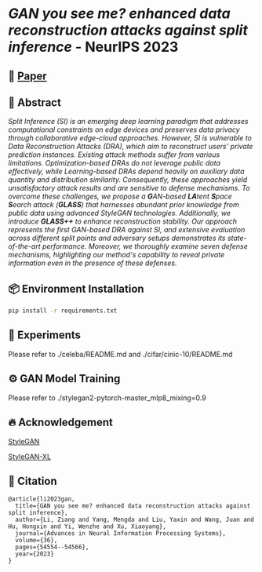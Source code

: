 # _GAN you see me? enhanced data reconstruction attacks against split inference_ - NeurIPS 2023

## 📄 [Paper](https://proceedings.neurips.cc/paper_files/paper/2023/hash/ab003a4f85ecb1b7b1514ff539dc7395-Abstract-Conference.html)

## 📝 Abstract
_Split Inference (SI) is an emerging deep learning paradigm that addresses computational constraints on edge devices and preserves data privacy through collaborative edge-cloud approaches. However, SI is vulnerable to Data Reconstruction Attacks (DRA), which aim to reconstruct users' private prediction instances. Existing attack methods suffer from various limitations. Optimization-based DRAs do not leverage public data effectively, while Learning-based DRAs depend heavily on auxiliary data quantity and distribution similarity. Consequently, these approaches yield unsatisfactory attack results and are sensitive to defense mechanisms. To overcome these challenges, we propose a **G**AN-based **LA**tent **S**pace **S**earch attack (**GLASS**) that harnesses abundant prior knowledge from public data using advanced StyleGAN technologies. Additionally, we introduce **GLASS++** to enhance reconstruction stability. Our approach represents the first GAN-based DRA against SI, and extensive evaluation across different split points and adversary setups demonstrates its state-of-the-art performance. Moreover, we thoroughly examine seven defense mechanisms, highlighting our method's capability to reveal private information even in the presence of these defenses._

## 📦 Environment Installation
```bash
pip install -r requirements.txt
```

## 🔨 Experiments
Please refer to ./celeba/README.md and ./cifar/cinic-10/README.md

## ⚙️ GAN Model Training
Please refer to ./stylegan2-pytorch-master_mlp8_mixing=0.9

## 🔥 Acknowledgement
[StyleGAN](https://github.com/rosinality/stylegan2-pytorch)

[StyleGAN-XL](https://github.com/autonomousvision/stylegan-xl)

## 📜 Citation
```
@article{li2023gan,
  title={GAN you see me? enhanced data reconstruction attacks against split inference},
  author={Li, Ziang and Yang, Mengda and Liu, Yaxin and Wang, Juan and Hu, Hongxin and Yi, Wenzhe and Xu, Xiaoyang},
  journal={Advances in Neural Information Processing Systems},
  volume={36},
  pages={54554--54566},
  year={2023}
}
```
